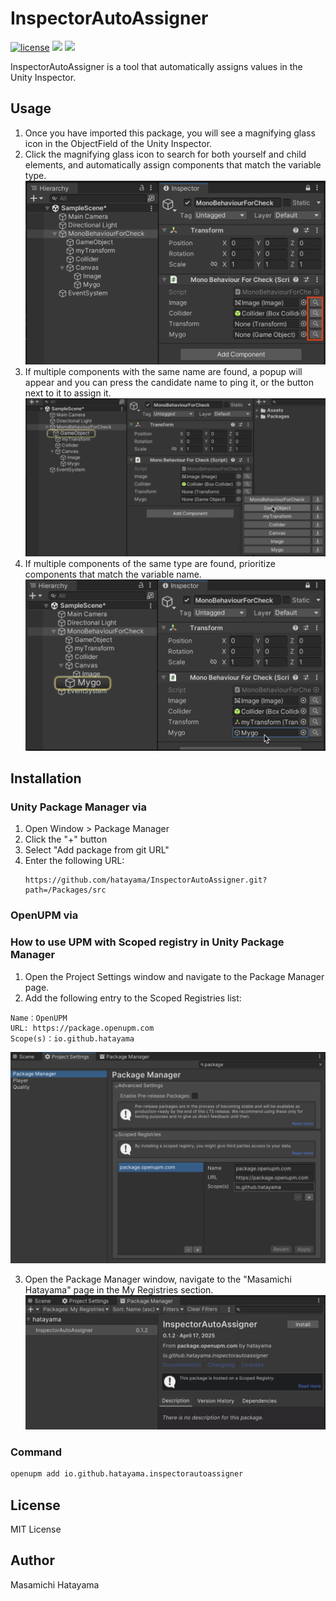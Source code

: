 # InspectorAutoAssigner
[![license](https://img.shields.io/badge/LICENSE-MIT-green.svg)](LICENSE.md)
![](https://img.shields.io/badge/Unity-2021.3+-57b9d3.svg?style=flat&logo=unity)
[![](https://img.shields.io/twitter/follow/ssr_maguro.svg?label=Follow&style=social)](https://x.com/ssr_maguro)

InspectorAutoAssigner is a tool that automatically assigns values in the Unity Inspector.

## Usage

1. Once you have imported this package, you will see a magnifying glass icon in the ObjectField of the Unity Inspector.
2. Click the magnifying glass icon to search for both yourself and child elements, and automatically assign components that match the variable type.
![1](https://github.com/hatayama/InspectorAutoAssigner/blob/main/Assets/Images/1.png?raw=true)
3. If multiple components with the same name are found, a popup will appear and you can press the candidate name to ping it, or the button next to it to assign it.
![3](https://github.com/hatayama/InspectorAutoAssigner/blob/main/Assets/Images/2.png?raw=true)
4. If multiple components of the same type are found, prioritize components that match the variable name.
![2](https://github.com/hatayama/InspectorAutoAssigner/blob/main/Assets/Images/3.png?raw=true)



## Installation
### Unity Package Manager via

1. Open Window > Package Manager
2. Click the "+" button
3. Select "Add package from git URL"
4. Enter the following URL:
   ```
   https://github.com/hatayama/InspectorAutoAssigner.git?path=/Packages/src
   ```

### OpenUPM via

### How to use UPM with Scoped registry in Unity Package Manager
1. Open the Project Settings window and navigate to the Package Manager page.
2. Add the following entry to the Scoped Registries list:
```
Name：OpenUPM
URL: https://package.openupm.com
Scope(s)：io.github.hatayama
```
![](https://github.com/hatayama/InspectorAutoAssigner/blob/main/Assets/Images/4.png?raw=true)

3. Open the Package Manager window, navigate to the "Masamichi Hatayama" page in the My Registries section.
![](https://github.com/hatayama/InspectorAutoAssigner/blob/main/Assets/Images/5.png?raw=true)


### Command
```bash
openupm add io.github.hatayama.inspectorautoassigner
```


## License

MIT License

## Author

Masamichi Hatayama